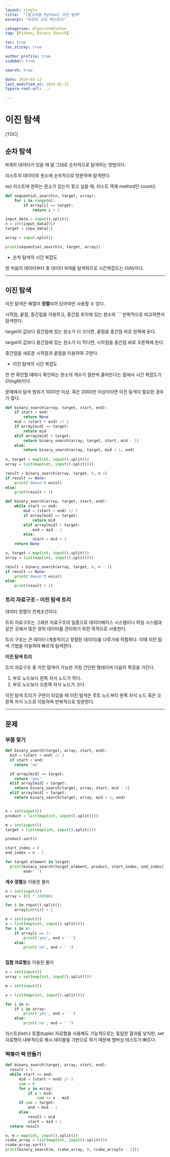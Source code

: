 ```yaml
---
layout: single
title:  "[알고리즘 Python] 이진 탐색"
excerpt: "이것이 코딩 테스트다"

categories: AlgorithmPython
tag: [Python, Binary Search]

toc: true
toc_sticky: true

author_profile: true
sidebar: true

search: true

date: 2024-02-12
last_modified_at: 2024-02-12
typora-root-url: ../

---
```


# 이진 탐색

[TOC]



## 순차 탐색

N개의 데이터가 있을 때 말 그대로 순차적으로 탐색하는 방법이다.

리스트의 데이터의 원소에 순차적으로 방문하며 탐색한다. 

ex) 리스트에 원하는 원소가 있는지 찾고 싶을 때, 리스트 객체 method인 count()

```python
def sequential_search(n, target, array):
	for i in range(n):
		if array[i] == target:
			return i + 1

input_data = input().split()
n = int(input_data[0])
target = inpu_data[1]

array = input.split()

print(sequential_search(n, target, array))
```

- 순차 탐색의 시간 복잡도

맨 처음의 데이터부터 총 데이터 N개를 탐색하므로 시간복잡도는 $O(N)$이다.

------





## 이진 탐색

이진 탐색은 배열이 **정렬**되어 있어야만 사용할 수 있다.

시작점, 끝점, 중간점을 이용하고, 중간점 위치에 있는 원소와 ````반복적으로 비교하면서 탐색한다.

target의 값보다 중간점에 있는 원소가 더 크다면, 끝점을 중간점 바로 왼쪽에 둔다.

target의 값보다 중간점에 있는 원소가 더 작다면, 시작점을 중간점 바로 오른쪽에 둔다.

중간점을 새로운 시작점과 끝점을 이용하여 구한다. 

- 이진 탐색의 시간 복잡도 

한 번 확인할 때마다 확인하는 원소의 개수가 절반씩 줄어든다는 점에서 시간 복잡도가 $O(logN)$이다.

문제에서 탐색 범위가 1000만 이상, 혹은 2000만 이상이라면 이진 탐색이 필요한 경우가 많다.

```python
def binary_search(array, target, start, end):
	if start > end:
		return None
	mid = (start + end) // 2
	if array[mid] == target:
		return mid
	elif array[mid] > target:
		return binary_search(array, target, start, mid - 1)
	else:
		return binary_search(array, target, mid + 1, end)
		
n, target = map(int, input().split())
array = list(map(int, input().split()))

result = binary_search(array, target, 0, n-1)
if result == None:
	print('doesn't exist)
else:
	print(result + 1)
```



```python
def binary_search(array, target, start, end): 
	while start <= end:
		mid = (start + end) // 2
		if array[mid] == target:
			return mid
		elif array[mid] > target:
			end = mid - 1
		else:
			start = mid + 1
	return None

n, target = map(int, input().split())
array = list(map(int, input().split()))

result = binary_search(array, target, 0, n - 1)
if result == None:
	print('doesn't exist)
else:
	print(result + 1)
```



### 트리 자료구조 - 이진 탐색 트리

데이터 정렬이 전제조건이다. 

트리 자료구조는 그래프 자료구조의 일종으로 데이터베이스 시스템이나 파일 시스템과 같은 곳에서 많은 양의 데이터를 관리하기 위한 목적으로 사용한다. 

트리 구조는 큰 데이터 (계층적이고 정렬된 데이터)를 다루기에 적합하다.  이때 이진 탐색 기법을 이용하여 빠르게 탐색한다. 



**이진 탐색 트리**

트리 자료구조 중 이진 탐색이 가능한 가장 간단한 형태이며 다음의 특징을 가진다.

1. 부모 노드보다 왼쪽 자식 노드가 작다.
2. 부모 노드보다 오른쪽 자식 노드가 크다.

이진 탐색 트리가 구현이 되있을 때 이진 탐색은 루트 노드부터 왼쪽 자식 노드 혹은 오른쪽 자식 노드로 이동하며 반복적으로 방문한다.

------



## 문제

### 부품 찾기

```python
def binary_search(target, array, start, end):
  mid = (start + end) // 2
  if start > end:
    return 'no'

  if array[mid] == target:
    return 'yes'
  elif array[mid] > target:
    return binary_search(target, array, start, mid - 1)
  elif array[mid] < target:
    return binary_search(target, array, mid + 1, end)


n = int(input())
product = list(map(int, input().split()))

m = int(input())
target = list(map(int, input().split()))

product.sort()

start_index = 0
end_index = n - 1

for target_element in target:
  print(binary_search(target_element, product, start_index, end_index),
        end=' ')

```

**게수 정렬**을 이용한 풀이

```python
n = int(input())
array = [0] * 1000001

for i in rnput().split():
	array[int(i)] = 1

m = int(input())
x = list(map(int, input().split()))
for i in x:
	if array[i == 1:
		print('yes', end = ' ')
	else:
		print('no', end = ' ')
		
```

**집합 자료형**을 이용한 풀이

```python
n = int(input())
array = set(map(int, input().split()))

m = int(input())

x = list(map(int, input().split()))

for i in x:
	if i in array:
		print('yes', end = ' ')
	else:
		print('no', end = ' ')
```

 리스트(list)나 튜플(tuple) 자료형을 사용해도 기능적으로는 동일한 결과를 낳지만, set 자료형이 내부적으로 해시 테이블을 기반으로 하기 때문에 멤버십 테스트가 빠르다.



### 떡볶이 떡 만들기

```python
def binary_search(target, array, start, end):
  result = 0
  while start <= end:
      mid = (start + end) // 2
      sum = 0
      for x in array:
          if x > mid:
              sum += x - mid
      if sum < target:
          end = mid - 1
      else:
          result = mid
          start = mid + 1
  return result

n, m = map(int, input().split())
rcake_array = list(map(int, input().split()))
rcake_array.sort()
print(binary_search(m, rcake_array, 0, rcake_array[n - 1]))


```

